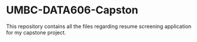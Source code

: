 # UMBC-DATA606-Capston
This repository contains all the files regarding resume screening application for my capstone project.
